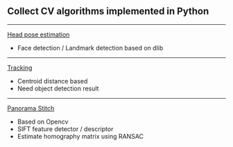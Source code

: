 ## Collect CV algorithms implemented in Python   

---
[Head pose estimation](https://github.com/wayne0git/cv/blob/master/head_pose_estimation_dlib.py)
- Face detection / Landmark detection based on dlib   
---
[Tracking](https://github.com/wayne0git/cv/blob/master/tracker.py)
- Centroid distance based
- Need object detection result   
---
[Panorama Stitch](https://github.com/wayne0git/cv/blob/master/opencv_panorama_stitch.ipynb)
- Based on Opencv
- SIFT feature detector / descriptor
- Estimate homography matrix using RANSAC 
